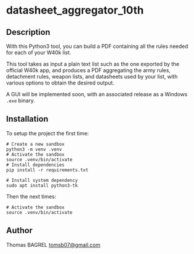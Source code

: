 # datasheet_aggregator_10th

## Description

With this Python3 tool, you can build a PDF containing all the rules needed for each of your W40k list.

This tool takes as input a plain text list such as the one exported by the official W40k app, and produces a PDF aggregating the army rules, detachment rules, weapon lists, and datasheets used by your list, with various options to obtain the desired output.

A GUI will be implemented soon, with an associated release as a Windows `.exe` binary.

## Installation

To setup the project the first time:

```shell
# Create a new sandbox
python3 -m venv .venv
# Activate the sandbox
source .venv/bin/activate
# Install dependencies
pip install -r requirements.txt

# Install system dependency
sudo apt install python3-tk
```

Then the next times:

```shell
# Activate the sandbox
source .venv/bin/activate
```

## Author

Thomas BAGREL <tomsb07@gmail.com>
